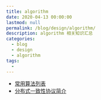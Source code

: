 ```yaml
---
title: algorithm
date: 2020-04-13 00:00:00
lastmod: null
permalink: /blog/design/algorithm/
description: algorithm 相关知识汇总
categories: 
  - blog
  - design
  - algorithm
tags: 
  - 
---
```


* [常用算法列表](../algorithm/common_algorithm.md)
* [分布式一致性协议简介](../algorithm/distributed_consensus_protocols.md)